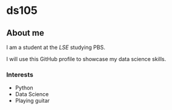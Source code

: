 # ds105
## About me

I am a student at the _LSE_ studying PBS.

I will use this GitHub profile to showcase my data science skills.

### Interests

- Python 
- Data Science
- Playing guitar
